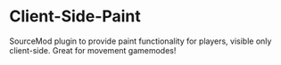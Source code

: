 # Client-Side-Paint
SourceMod plugin to provide paint functionality for players, visible only client-side. Great for movement gamemodes!
